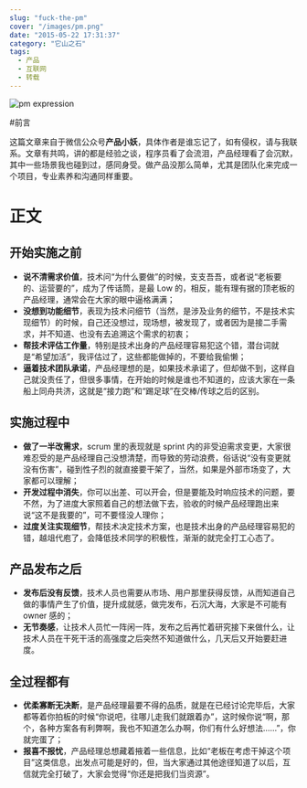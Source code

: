 ```yaml
---
slug: "fuck-the-pm"
cover: "/images/pm.png"
date: "2015-05-22 17:31:37"
category: "它山之石"
tags:
  - 产品
  - 互联网
  - 转载
---
```


![pm expression](/images/pm.png)

#前言

这篇文章来自于微信公众号**产品小妖**，具体作者是谁忘记了，如有侵权，请与我联系。文章有共鸣，讲的都是经验之谈，程序员看了会流泪，产品经理看了会沉默，其中一些场景我也碰到过，感同身受。做产品没那么简单，尤其是团队化来完成一个项目，专业素养和沟通同样重要。

# 正文

## 开始实施之前

- **说不清需求价值**，技术问“为什么要做”的时候，支支吾吾，或者说“老板要的、运营要的”，成为了传话筒，是最 Low 的，相反，能有理有据的顶老板的产品经理，通常会在大家的眼中逼格满满；
- **没想到功能细节**，表现为技术问细节（当然，是涉及业务的细节，不是技术实现细节）的时候，自己还没想过，现场想，被发现了，或者因为是接二手需求，并不知道、也没有去追溯这个需求的初衷；
- **帮技术评估工作量**，特别是技术出身的产品经理容易犯这个错，潜台词就是“希望加活”，我评估过了，这些都能做掉的，不要给我偷懒；
- **逼着技术团队承诺**，产品经理想的是，如果技术承诺了，但却做不到，这样自己就没责任了，但很多事情，在开始的时候是谁也不知道的，应该大家在一条船上同舟共济，这就是“接力跑”和“踢足球”在交棒/传球之后的区别。

## 实施过程中

- **做了一半改需求**，scrum 里的表现就是 sprint 内的非受迫需求变更，大家很难忍受的是产品经理自己没想清楚，而导致的劳动浪费，俗话说“没有变更就没有伤害”，碰到性子烈的就直接要干架了，当然，如果是外部市场变了，大家都可以理解；
- **开发过程中消失**，你可以出差、可以开会，但是要能及时响应技术的问题，要不然，为了进度大家照着自己的想法做下去，验收的时候产品经理跑出来说“这不是我要的”，可不要怪没人理你；
- **过度关注实现细节**，帮技术决定技术方案，也是技术出身的产品经理容易犯的错，越俎代庖了，会降低技术同学的积极性，渐渐的就完全打工心态了。

## 产品发布之后

- **发布后没有反馈**，技术人员也需要从市场、用户那里获得反馈，从而知道自己做的事情产生了价值，提升成就感，做完发布，石沉大海，大家是不可能有 owner 感的；
- **无节奏感**，让技术人员忙一阵闲一阵，发布之后再忙着研究接下来做什么，让技术人员在干死干活的高强度之后突然不知道做什么，几天后又开始要赶进度。

## 全过程都有

- **优柔寡断无决断**，是产品经理最要不得的品质，就是在已经讨论完毕后，大家都等着你拍板的时候“你说吧，往哪儿走我们就跟着办”，这时候你说“啊，那个，各种方案各有利弊啊，我也不知道怎么办啊，你们有什么好想法……”，你就完蛋了；
- **报喜不报忧**，产品经理总想藏着掖着一些信息，比如“老板在考虑干掉这个项目”这类信息，出发点可能是好的，但，当大家通过其他途径知道了以后，互信就完全打破了，大家会觉得“你还是把我们当资源”。
